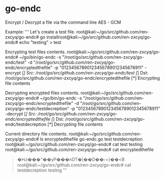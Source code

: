 # go-endc
Encrypt / Decrypt a file via the command line
AES - GCM

Example:
'''
Let's create a test file.
root@kali:~/go/src/github.com/ren-zxcyq/go-endc# go installroot@kali:~/go/src/github.com/ren-zxcyq/go-endc# echo "testing" > test

Encrypting test files contents.
root@kali:~/go/src/github.com/ren-zxcyq/go-endc# ~/go/bin/go-endc -s "/root/go/src/github.com/ren-zxcyq/go-endc/test" -d "/root/go/src/github.com/ren-zxcyq/go-endc/encryptedthefile" -p "01234567890123456789012345678911" -encrypt
[*]     Src:     /root/go/src/github.com/ren-zxcyq/go-endc/test
[*]     Dst:     /root/go/src/github.com/ren-zxcyq/go-endc/encryptedthefile
[*]     Encrypting file contents

Decrypting encrypted files contents.
root@kali:~/go/src/github.com/ren-zxcyq/go-endc# ~/go/bin/go-endc -s "/root/go/src/github.com/ren-zxcyq/go-endc/encryptedthefile" -d "/root/go/src/github.com/ren-zxcyq/go-endc/testdecreption" -p "01234567890123456789012345678911" -decrypt
[*]     Src:     /root/go/src/github.com/ren-zxcyq/go-endc/encryptedthefile
[*]     Dst:     /root/go/src/github.com/ren-zxcyq/go-endc/testdecreption
[*]     Decrypting file contents

Current directory file contents.
root@kali:~/go/src/github.com/ren-zxcyq/go-endc# ls
encryptedthefile  go-endc.go  test  testdecreption
root@kali:~/go/src/github.com/ren-zxcyq/go-endc# cat test
testing
root@kali:~/go/src/github.com/ren-zxcyq/go-endc# cat encryptedthefile 
>�Ԋ)���"��yP���nDT�|��D��ކ=}��<B 
root@kali:~/go/src/github.com/ren-zxcyq/go-endc# cat testdecreption 
testing
'''